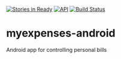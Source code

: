 [![Stories in Ready](https://badge.waffle.io/jonathanrz/myexpenses-android.svg?label=ready&title=Ready)](http://waffle.io/jonathanrz/myexpenses-android)
[![API](https://img.shields.io/badge/API-19%2B-orange.svg?style=flat)](https://android-arsenal.com/api?level=19)
[![Build Status](https://travis-ci.org/jonathanrz/myexpenses-android.svg)](https://travis-ci.org/jonathanrz/myexpenses-android)

# myexpenses-android

Android app for controlling personal bills
